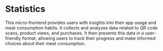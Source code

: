 # Statistics

This micro-frontend provides users with insights into their app usage and meat consumption habits. It collects and analyzes data related to QR code scans, product views, and purchases. It then presents this data in a user-friendly format, allowing users to track their progress and make informed choices about their meat consumption.